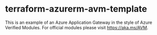# terraform-azurerm-avm-template

This is an example of an Azure Application Gateway in the style of Azure Verified Modules.  For official modules please visit <https://aka.ms/AVM>.
